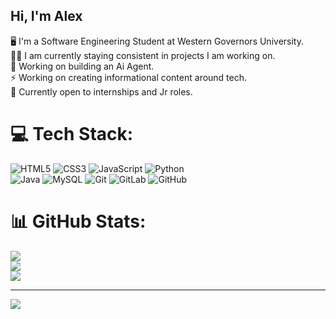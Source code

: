 ## Hi, I'm Alex
🖥️ I'm a Software Engineering Student at Western Governors University.</br>
👨‍💻 I am currently staying consistent in projects I am working on.</br> 
🤖 Working on building an Ai Agent. </br><!-- added 05/02/2025 AS --> 
⚡ Working on creating informational content around tech. <!-- removed per not currently needed [instagram](https://www.instagram.com/devopsanti/)--></br> 
📨 Currently open to internships and Jr roles. 


# 💻 Tech Stack:
![HTML5](https://img.shields.io/badge/html5-%23E34F26.svg?style=for-the-badge&logo=html5&logoColor=white) ![CSS3](https://img.shields.io/badge/css3-%231572B6.svg?style=for-the-badge&logo=css3&logoColor=white) ![JavaScript](https://img.shields.io/badge/javascript-%23323330.svg?style=for-the-badge&logo=javascript&logoColor=%23F7DF1E) ![Python](https://img.shields.io/badge/python-3670A0?style=for-the-badge&logo=python&logoColor=ffdd54)</br> ![Java](https://img.shields.io/badge/java-%23ED8B00.svg?style=for-the-badge&logo=openjdk&logoColor=white) ![MySQL](https://img.shields.io/badge/mysql-4479A1.svg?style=for-the-badge&logo=mysql&logoColor=white) ![Git](https://img.shields.io/badge/git-%23F05033.svg?style=for-the-badge&logo=git&logoColor=white) ![GitLab](https://img.shields.io/badge/gitlab-%23181717.svg?style=for-the-badge&logo=gitlab&logoColor=white) ![GitHub](https://img.shields.io/badge/github-%23121011.svg?style=for-the-badge&logo=github&logoColor=white)                                                                                                                                                                                                                                </br>                                                
# 📊 GitHub Stats:
![](https://github-readme-stats.vercel.app/api?username=DevOpSanti&theme=merko&hide_border=false&include_all_commits=false&count_private=false)<br/>
![](https://nirzak-streak-stats.vercel.app/?user=DevOpSanti&theme=merko&hide_border=false)<br/>
![](https://github-readme-stats.vercel.app/api/top-langs/?username=DevOpSanti&theme=merko&hide_border=false&include_all_commits=false&count_private=false&layout=compact)

---
[![](https://visitcount.itsvg.in/api?id=DevOpSanti&icon=0&color=0)](https://visitcount.itsvg.in)


<!-- Proudly created with GPRM ( https://gprm.itsvg.in ) -->
<!--- No new updates revised 06/17/2025--->
